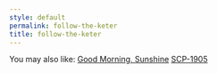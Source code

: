 ```yaml
---
style: default
permalink: follow-the-keter
title: follow-the-keter
---
```

You may also like:
[Good Morning, Sunshine](http://scp-wiki.net/wayward-intermission)
[SCP-1905](http://scp-wiki.net/scp-1905)